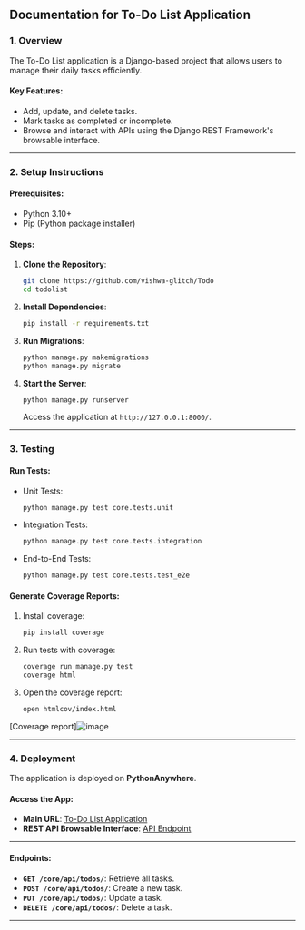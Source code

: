 ## **Documentation for To-Do List Application**

### **1. Overview**
The To-Do List application is a Django-based project that allows users to manage their daily tasks efficiently.  
#### **Key Features**:
- Add, update, and delete tasks.
- Mark tasks as completed or incomplete.
- Browse and interact with APIs using the Django REST Framework's browsable interface.

---

### **2. Setup Instructions**
#### **Prerequisites**:
- Python 3.10+
- Pip (Python package installer)

#### **Steps**:
1. **Clone the Repository**:
   ```bash
   git clone https://github.com/vishwa-glitch/Todo
   cd todolist
   ```

2. **Install Dependencies**:
   ```bash
   pip install -r requirements.txt
   ```

3. **Run Migrations**:
   ```bash
   python manage.py makemigrations
   python manage.py migrate
   ```

4. **Start the Server**:
   ```bash
   python manage.py runserver
   ```
   Access the application at `http://127.0.0.1:8000/`.

---

### **3. Testing**
#### **Run Tests**:
- Unit Tests:
  ```bash
  python manage.py test core.tests.unit
  ```
- Integration Tests:
  ```bash
  python manage.py test core.tests.integration
  ```
- End-to-End Tests:
  ```bash
  python manage.py test core.tests.test_e2e
  ```

#### **Generate Coverage Reports**:
1. Install coverage:
   ```bash
   pip install coverage
   ```
2. Run tests with coverage:
   ```bash
   coverage run manage.py test
   coverage html
   ```
3. Open the coverage report:
   ```bash
   open htmlcov/index.html
   ```
[Coverage report]![image](https://github.com/user-attachments/assets/119d666b-1a42-4d6f-a9d4-019cb6f30771)

---

### **4. Deployment**
The application is deployed on **PythonAnywhere**.  
#### **Access the App**:
- **Main URL**: [To-Do List Application](https://vishwa55.pythonanywhere.com)  
- **REST API Browsable Interface**: [API Endpoint](https://vishwa55.pythonanywhere.com/core/api/)

---

#### **Endpoints**:
- **`GET /core/api/todos/`**: Retrieve all tasks.
- **`POST /core/api/todos/`**: Create a new task.
- **`PUT /core/api/todos/`**: Update a task.
- **`DELETE /core/api/todos/`**: Delete a task.

---
